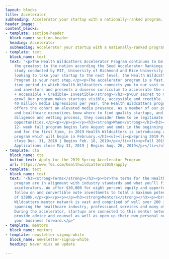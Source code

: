 ```yaml
---
layout: blocks
title: Accelerator
subheading: Accelerator your startup with a nationally-ranked program.
header_image: ''
content_blocks:
- template: section-header
  block_name: section-header
  heading: Accelerator
  subheading: Accelerator your startup with a nationally-ranked program.
- template: text
  block_name: text
  text: "<p>The Health Wildcatters Accelerator Program continues to be ranked among
    the greatest in the nation according the Seed Accelerator Rankings Project, a
    study conducted by MIT, University of Richmond and Rice University. If you’re
    looking to take your startup to the next level, the Health Wildcatters Accelerator
    Program is your next step.</p><p>The accelerator program is a fast and furious
    time period in which Health Wildcatters connects you to our vast network of mentors
    and investors and presents a diverse curriculum to accelerate the startups growth.</p><p></p><h3><strong>Visible
    + Accessible + Credible= Investible</strong></h3><p>Our secret to making startups
    grow? Our program makes startups visible, accessible and credible. Garnering over
    40 million media impressions per year, the Health Wildcatters program immediately
    offers the cohort an elevated media presence. As a member of our portfolio investors
    and healthcare executives know where to find quality startups, and after our due
    diligence and vetting process, they consider them to be legitimate investment
    opportunities.</p><p></p><p></p><h3><strong>When</strong></h3><h3><strong>When<br></strong>The
    12- week fall program begins late August and ends in the beginning of November,
    and for the first time, in 2019 Health Wildcatters is introducing a 9-week spring
    program which will begin in February.</h3><ul><li><p>Spring 2019 Program | Applications
    close Dec. 31, 2018 | Begins Feb. 18, 2019</p></li><li><p>Fall 2019 Program |
    Applications close May 31, 2019 | Begins Aug. 26, 2019</p></li></ul>"
- template: cta
  block_name: cta
  button_text: Apply for the 2019 Spring Accelerator Program
  url: https://www.f6s.com/healthwildcatters2019/apply
- template: text
  block_name: text
  text: "<h3><strong>Terms</strong></h3><p><br>The terms for the Health Wildcatters
    program are in alignment with industry standards and what you’ll find at most
    accelerators. We offer $30,000 for eight percent equity and opportunities for
    follow on and convertible note investments to total a maximum potential investment
    of $380k.</p><p></p><p></p><h3><strong>Mentors</strong></h3><p><br>The Health
    Wildcatters mentor network is vast and comprised of well over 200 individuals
    spanning the healthcare industry, professional services and many other verticals.
    During the accelerator, startups are connected to this mentor network who in turn
    provide advice and counsel as well as open up their own personal networks to propel
    your business forward.</p>"
- template: mentors
  block_name: mentors
- template: newsletter-signup-white
  block_name: newsletter-signup-white
  heading: Never miss an update

---
```

